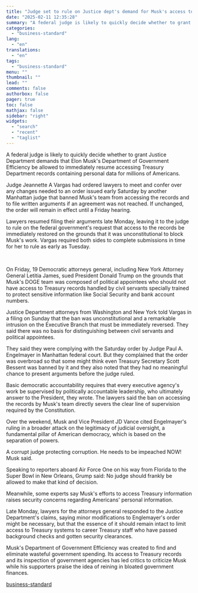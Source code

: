 ```yaml
---
title: "Judge set to rule on Justice dept's demand for Musk's access to Treasury"
date: "2025-02-11 12:35:28"
summary: "A federal judge is likely to quickly decide whether to grant Justice Department demands that Elon Musk's Department of Government Efficiency be allowed to immediately resume accessing Treasury Department records containing personal data for millions of Americans. Judge Jeannette A Vargas had ordered lawyers to meet and confer over any..."
categories:
  - "business-standard"
lang:
  - "en"
translations:
  - "en"
tags:
  - "business-standard"
menu: ""
thumbnail: ""
lead: ""
comments: false
authorbox: false
pager: true
toc: false
mathjax: false
sidebar: "right"
widgets:
  - "search"
  - "recent"
  - "taglist"
---
```


A federal judge is likely to quickly decide whether to grant Justice Department demands that Elon Musk's Department of Government Efficiency be allowed to immediately resume accessing Treasury Department records containing personal data for millions of Americans.

Judge Jeannette A Vargas had ordered lawyers to meet and confer over any changes needed to an order issued early Saturday by another Manhattan judge that banned Musk's team from accessing the records and to file written arguments if an agreement was not reached. If unchanged, the order will remain in effect until a Friday hearing.

Lawyers resumed filing their arguments late Monday, leaving it to the judge to rule on the federal government's request that access to the records be immediately restored on the grounds that it was unconstitutional to block Musk's work. Vargas required both sides to complete submissions in time for her to rule as early as Tuesday.

 

On Friday, 19 Democratic attorneys general, including New York Attorney General Letitia James, sued President Donald Trump on the grounds that Musk's DOGE team was composed of political appointees who should not have access to Treasury records handled by civil servants specially trained to protect sensitive information like Social Security and bank account numbers.

Justice Department attorneys from Washington and New York told Vargas in a filing on Sunday that the ban was unconstitutional and a remarkable intrusion on the Executive Branch that must be immediately reversed. They said there was no basis for distinguishing between civil servants and political appointees.

They said they were complying with the Saturday order by Judge Paul A. Engelmayer in Manhattan federal court. But they complained that the order was overbroad so that some might think even Treasury Secretary Scott Bessent was banned by it and they also noted that they had no meaningful chance to present arguments before the judge ruled.

Basic democratic accountability requires that every executive agency's work be supervised by politically accountable leadership, who ultimately answer to the President, they wrote. The lawyers said the ban on accessing the records by Musk's team directly severs the clear line of supervision required by the Constitution.

Over the weekend, Musk and Vice President JD Vance cited Engelmayer's ruling in a broader attack on the legitimacy of judicial oversight, a fundamental pillar of American democracy, which is based on the separation of powers.

A corrupt judge protecting corruption. He needs to be impeached NOW! Musk said.

Speaking to reporters aboard Air Force One on his way from Florida to the Super Bowl in New Orleans, Grump said: No judge should frankly be allowed to make that kind of decision.

Meanwhile, some experts say Musk's efforts to access Treasury information raises security concerns regarding Americans' personal information.

Late Monday, lawyers for the attorneys general responded to the Justice Department's claims, saying minor modifications to Englemayer's order might be necessary, but that the essence of it should remain intact to limit access to Treasury systems to career Treasury staff who have passed background checks and gotten security clearances.

Musk's Department of Government Efficiency was created to find and eliminate wasteful government spending. Its access to Treasury records and its inspection of government agencies has led critics to criticize Musk while his supporters praise the idea of reining in bloated government finances.

[business-standard](https://www.business-standard.com/world-news/judge-set-to-rule-on-justice-dept-s-demand-for-musk-s-access-to-treasury-125021100096_1.html)
